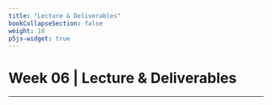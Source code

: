 ```yaml
---
title: "Lecture & Deliverables"
bookCollapseSection: false
weight: 10
p5js-widget: true
---
```


# Week 06 | Lecture & Deliverables

---
